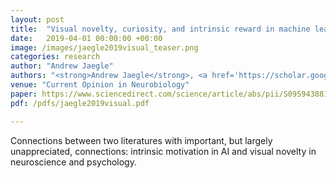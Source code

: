 ```yaml
---
layout: post
title:  "Visual novelty, curiosity, and intrinsic reward in machine learning and the brain"
date:   2019-04-01 00:00:00 +00:00
image: /images/jaegle2019visual_teaser.png
categories: research
author: "Andrew Jaegle"
authors: "<strong>Andrew Jaegle</strong>, <a href='https://scholar.google.com/citations?user=G4YlYZUAAAAJ&hl'>Vahid Mehrpour</a>, <a href='https://www.sas.upenn.edu/psych/rust-lab/'>Nicole Rust</a>"
venue: "Current Opinion in Neurobiology"
paper: https://www.sciencedirect.com/science/article/abs/pii/S0959438819300054
pdf: /pdfs/jaegle2019visual.pdf

---
```

Connections between two literatures with important, but largely unappreciated, connections: intrinsic motivation in AI and visual novelty in neuroscience and psychology.